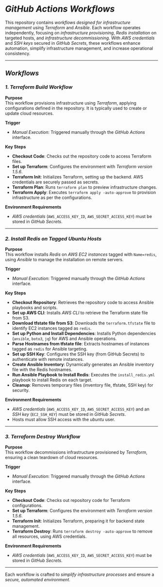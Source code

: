 # *GitHub Actions Workflows*

This repository contains *workflows designed for infrastructure management* using *Terraform* and *Ansible*. Each workflow operates independently, focusing on *infrastructure provisioning*, *Redis installation* on targeted hosts, and *infrastructure decommissioning*. With *AWS credentials* and *SSH keys* secured in *GitHub Secrets*, these workflows enhance automation, simplify infrastructure management, and increase operational consistency.

---

## *Workflows*

### *1. Terraform Build Workflow*

**Purpose**  
This workflow provisions infrastructure using *Terraform*, applying configurations defined in the repository. It is typically used to create or update cloud resources.

**Trigger**  
- *Manual Execution*: Triggered manually through the *GitHub Actions* interface.

**Key Steps**  
- **Checkout Code**: Checks out the repository code to access Terraform files.
- **Set up Terraform**: Configures the environment with *Terraform version 1.5.6*.
- **Terraform Init**: Initializes Terraform, setting up the backend. AWS credentials are securely passed as secrets.
- **Terraform Plan**: Runs `terraform plan` to preview infrastructure changes.
- **Terraform Apply**: Executes `terraform apply -auto-approve` to provision infrastructure as per the configurations.

**Environment Requirements**  
- *AWS credentials* (`AWS_ACCESS_KEY_ID`, `AWS_SECRET_ACCESS_KEY`) must be stored in *GitHub Secrets*.

---

### *2. Install Redis on Tagged Ubuntu Hosts*

**Purpose**  
This workflow installs *Redis* on *AWS EC2 instances* tagged with `Name=redis`, using *Ansible* to manage the installation on remote servers.

**Trigger**  
- *Manual Execution*: Triggered manually through the *GitHub Actions* interface.

**Key Steps**  
- **Checkout Repository**: Retrieves the repository code to access Ansible playbooks and scripts.
- **Set up AWS CLI**: Installs *AWS CLI* to retrieve the Terraform state file from S3.
- **Download tfstate file from S3**: Downloads the `terraform.tfstate` file to identify EC2 instances tagged as `redis`.
- **Set up Python and Install Dependencies**: Installs Python dependencies (`ansible`, `boto3`, `jq`) for AWS and Ansible operations.
- **Parse Hostnames from tfstate file**: Extracts hostnames of instances tagged as `redis` for Ansible targeting.
- **Set up SSH Key**: Configures the SSH key (from GitHub Secrets) to authenticate with remote instances.
- **Create Ansible Inventory**: Dynamically generates an Ansible inventory file with the Redis hostnames.
- **Run Ansible Playbook to Install Redis**: Executes the `install_redis.yml` playbook to install Redis on each target.
- **Cleanup**: Removes temporary files (inventory file, tfstate, SSH key) for security.

**Environment Requirements**  
- *AWS credentials* (`AWS_ACCESS_KEY_ID`, `AWS_SECRET_ACCESS_KEY`) and an *SSH key* (`EC2_SSH_KEY`) must be stored in *GitHub Secrets*.
- Hosts must allow SSH access with the *ubuntu* user.

---

### *3. Terraform Destroy Workflow*

**Purpose**  
This workflow decommissions infrastructure provisioned by *Terraform*, ensuring a clean teardown of cloud resources.

**Trigger**  
- *Manual Execution*: Triggered manually through the *GitHub Actions* interface.

**Key Steps**  
- **Checkout Code**: Checks out repository code for Terraform configurations.
- **Set up Terraform**: Configures the environment with *Terraform version 1.5.6*.
- **Terraform Init**: Initializes Terraform, preparing it for backend state management.
- **Terraform Destroy**: Runs `terraform destroy -auto-approve` to remove all resources, using AWS credentials.

**Environment Requirements**  
- *AWS credentials* (`AWS_ACCESS_KEY_ID`, `AWS_SECRET_ACCESS_KEY`) must be stored in *GitHub Secrets*.

---

Each workflow is crafted to *simplify infrastructure processes* and ensure a *secure, automated environment*.
